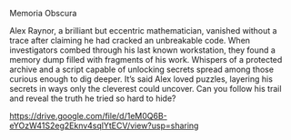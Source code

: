 Memoria Obscura

Alex Raynor, a brilliant but eccentric mathematician, vanished without a trace after claiming he had cracked an unbreakable code. When investigators combed through his last known workstation, they found a memory dump filled with fragments of his work. Whispers of a protected archive and a script capable of unlocking secrets spread among those curious enough to dig deeper. It’s said Alex loved puzzles, layering his secrets in ways only the cleverest could uncover. Can you follow his trail and reveal the truth he tried so hard to hide?

https://drive.google.com/file/d/1eM0Q6B-eYOzW41S2eg2Eknv4sqlYtECV/view?usp=sharing
